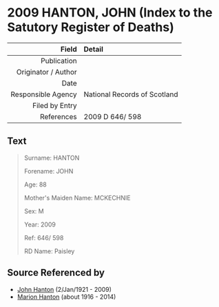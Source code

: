 ﻿---
layout: page
permalink: /sources/s12819052
---

# 2009 HANTON, JOHN (Index to the Satutory Register of Deaths)

Field | Detail
---:|:---
Publication | 
Originator / Author | 
Date | 
Responsible Agency | National Records of Scotland
Filed by Entry | 
References | 2009 D 646/ 598

## Text

> Surname: HANTON
>
> Forename: JOHN
>
> Age: 88
>
> Mother's Maiden Name: MCKECHNIE
>
> Sex: M
>
> Year: 2009
>
> Ref: 646/ 598
>
> RD Name: Paisley
>

## Source Referenced by

* [John Hanton](../people/@30651959@-john-hanton-b1921-1-2-d2009.md) (2/Jan/1921 - 2009)
* [Marion Hanton](../people/@27083581@-marion-hanton-b1916-d2014.md) (about 1916 - 2014)
